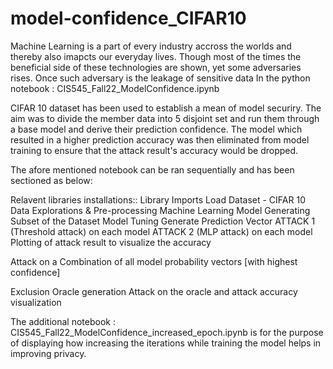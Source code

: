# model-confidence_CIFAR10

Machine Learning is a part of every industry accross the worlds and thereby also imapcts our everyday lives. Though most of the times the beneficial side of these technologies are shown, yet some adversaries rises. Once such adversary is the leakage of sensitive data
In the python notebook : CIS545_Fall22_ModelConfidence.ipynb 

CIFAR 10 dataset has been used to establish a mean of model securiry.
The aim was to divide the member data into 5 disjoint set and run them through a base model and derive their prediction confidence. 
The model which resulted in a higher prediction accuracy was then eliminated from model training to ensure that the attack result's accuracy would be dropped. 

The afore mentioned notebook can be ran sequentially and has been sectioned as below:

Relavent libraries installations::
Library Imports
Load Dataset - CIFAR 10
Data Explorations & Pre-processing
Machine Learning Model
Generating Subset of the Dataset
Model Tuning
Generate Prediction Vector
ATTACK 1 (Threshold attack) on each model
ATTACK 2 (MLP attack) on each model
Plotting of attack result to visualize the accuracy 

Attack on a Combination of all model probability vectors [with highest confidence]

Exclusion Oracle generation
Attack on the oracle and attack accuracy visualization


The additional notebook : CIS545_Fall22_ModelConfidence_increased_epoch.ipynb is for the purpose of displaying how increasing the iterations while training the model helps in improving privacy.

